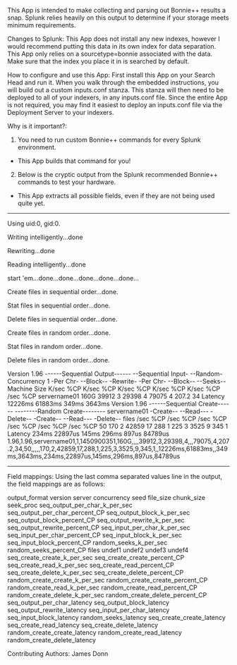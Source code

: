 This App is intended to make collecting and parsing out Bonnie++ results a snap.  Splunk relies heavily on this output to determine if your storage meets minimum requirements.  

Changes to Splunk:
This App does not install any new indexes, however I would recommend putting this data in its own index for data separation.  This App only relies on a sourcetype=bonnie associated with the data.  Make sure that the index you place it in is searched by default.

How to configure and use this App:
First install this App on your Search Head and run it.  When you walk through the embedded instructions, you will build out a custom inputs.conf stanza.  This stanza will then need to be deployed to all of your indexers, in any inputs.conf file.  Since the entire App is not required, you may find it easiest to deploy an inputs.conf file via the Deployment Server to your indexers.


Why is it important?:
1) You need to run custom Bonnie++ commands for every Splunk environment.
- This App builds that command for you!
2) Below is the cryptic output from the Splunk recommended Bonnie++ commands to test your hardware.
- This App extracts all possible fields, even if they are not being used quite yet.

----------------------------------------------------------------------------------------------------------------------------
Using uid:0, gid:0.

Writing intelligently...done

Rewriting...done

Reading intelligently...done

start 'em...done...done...done...done...done...

Create files in sequential order...done.

Stat files in sequential order...done.

Delete files in sequential order...done.

Create files in random order...done.

Stat files in random order...done.

Delete files in random order...done.

Version  1.96       ------Sequential Output------ --Sequential Input- --Random-
Concurrency   1     -Per Chr- --Block-- -Rewrite- -Per Chr- --Block-- --Seeks--
Machine        Size K/sec %CP K/sec %CP K/sec %CP K/sec %CP K/sec %CP  /sec %CP
servername01  160G           39912   3 29398   4           79075   4 207.2  34
Latency                       12226ms   61883ms               349ms    3643ms
Version  1.96       ------Sequential Create------ --------Random Create--------
servername01       -Create-- --Read--- -Delete-- -Create-- --Read--- -Delete--
              files  /sec %CP  /sec %CP  /sec %CP  /sec %CP  /sec %CP  /sec %CP
                 50   170   2 42859  17   288   1   225   3  3525   9   345   1
Latency               234ms   22897us     145ms     296ms     897us   84789us
1.96,1.96,servername01,1,1450900351,160G,,,,39912,3,29398,4,,,79075,4,207.2,34,50,,,,,170,2,42859,17,288,1,225,3,3525,9,345,1,,12226ms,61883ms,,349ms,3643ms,234ms,22897us,145ms,296ms,897us,84789us

----------------------------------------------------------------------------------------------------------------------------

Field mappings:
Using the last comma separated values line in the output, the field mappings are as follows:

output_format
version
server
concurrency
seed
file_size
chunk_size
seek_proc
seq_output_per_char_k_per_sec
seq_output_per_char_percent_CP
seq_output_block_k_per_sec
seq_output_block_percent_CP
seq_output_rewrite_k_per_sec
seq_output_rewrite_percent_CP
seq_input_per_char_k_per_sec
seq_input_per_char_percent_CP
seq_input_block_k_per_sec
seq_input_block_percent_CP
random_seeks_k_per_sec
random_seeks_percent_CP
files
undef1
undef2
undef3
undef4
seq_create_create_k_per_sec
seq_create_create_percent_CP
seq_create_read_k_per_sec
seq_create_read_percent_CP
seq_create_delete_k_per_sec
seq_create_delete_percent_CP
random_create_create_k_per_sec
random_create_create_percent_CP
random_create_read_k_per_sec
random_create_read_percent_CP
random_create_delete_k_per_sec
random_create_delete_percent_CP
seq_output_per_char_latency
seq_output_block_latency
seq_output_rewrite_latency
seq_input_per_char_latency
seq_input_block_latency
random_seeks_latency
seq_create_create_latency
seq_create_read_latency
seq_create_delete_latency
random_create_create_latency
random_create_read_latency
random_create_delete_latency

Contributing Authors:
James Donn

